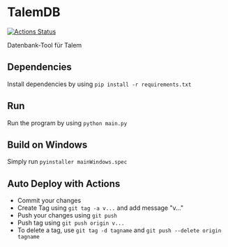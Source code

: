 # TalemDB

[![Actions Status](https://github.com/maede97/TalemDB/workflows/TalemCI/badge.svg)](https://github.com/maede97/TalemDB/actions)

Datenbank-Tool für Talem

## Dependencies

Install dependencies by using `pip install -r requirements.txt`

## Run

Run the program by using `python main.py`

## Build on Windows

Simply run `pyinstaller mainWindows.spec`

## Auto Deploy with Actions
- Commit your changes
- Create Tag using `git tag -a v...` and add message "v..."
- Push your changes using `git push`
- Push tag using `git push origin v...`
- To delete a tag, use `git tag -d tagname` and `git push --delete origin tagname`
